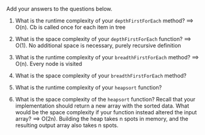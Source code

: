 Add your answers to the questions below.

1. What is the runtime complexity of your `depthFirstForEach` method?
==> O(n). Cb is called once for each item in tree

2. What is the space complexity of your `depthFirstForEach` function?
==> O(1). No additional space is necessary, purely recursive definition

3. What is the runtime complexity of your `breadthFirstForEach` method?
==> O(n). Every node is visited

4. What is the space complexity of your `breadthFirstForEach` method? 


5. What is the runtime complexity of your `heapsort` function?


6. What is the space complexity of the `heapsort` function? Recall that your implementation should return a new array with the sorted data. What would be the space complexity if your function instead altered the input array?
==> O(2n). Building the heap takes n spots in memory, and the resulting output array also takes n spots.